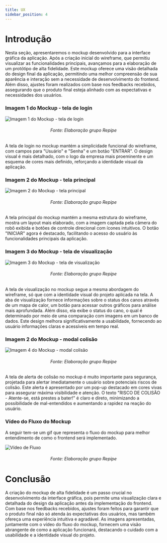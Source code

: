 ```yaml
---
title: UX
sidebar_position: 4
---
```

# Introdução
Nesta seção, apresentaremos o mockup desenvolvido para a interface gráfica da aplicação. Após a criação inicial do wireframe, que permitiu visualizar as funcionalidades principais, avançamos para a elaboração de um protótipo de alta fidelidade. Este mockup oferece uma visão detalhada do design final da aplicação, permitindo uma melhor compreensão de sua aparência e interação sem a necessidade de desenvolvimento do frontend. Além disso, ajustes foram realizados com base nos feedbacks recebidos, assegurando que o produto final esteja alinhado com as expectativas e necessidades dos usuários.

### Imagem 1 do Mockup - tela de login
![Imagem 1 do Mockup - tela de login](../../static/img/sprint_3/mockup-login.png)
<h6 align="center"> Fonte: Elaboração grupo Repipe </h6>
A tela de login no mockup mantém a simplicidade funcional do wireframe, com campos para "Usuário" e "Senha" e um botão "ENTRAR". O design visual é mais detalhado, com o logo da empresa mais proeminente e um esquema de cores mais definido, reforçando a identidade visual da aplicação.

### Imagem 2 do Mockup - tela principal
![Imagem 2 do Mockup - tela principal](../../static/img/sprint_3/mockup-principal.png)
<h6 align="center"> Fonte: Elaboração grupo Repipe </h6>
A tela principal do mockup mantém a mesma estrutura do wireframe, mostra um layout mais elaborado, com a imagem captada pela câmera do robô exibida e botões de controle direcional com ícones intuitivos. O botão "INICIAR" agora é destacado, facilitando o acesso do usuário às funcionalidades principais da aplicação.

### Imagem 3 do Mockup - tela de visualização
![Imagem 3 do Mockup - tela de visualização](../../static/img/sprint_3/mockup-visu.png)
<h6 align="center"> Fonte: Elaboração grupo Repipe </h6>
A tela de visualização no mockup segue a mesma abordagem do wireframe, só que com a identidade visual do projeto aplicada na tela. A aba de visualização fornece informações sobre o status dos canos através de um mapa de calor, um botão para acessar outros gráficos para análise mais aprofundada. Além disso, ela exibe o status do cano, o qual é determinado por meio de uma comparação com imagens em um banco de dados. Este design melhora significativamente a usabilidade, fornecendo ao usuário informações claras e acessíveis em tempo real.

### Imagem 2 do Mockup - modal colisão
![Imagem 4 do Mockup - modal colisão](../../static/img/sprint_3/mockup-colisao.png)
<h6 align="center"> Fonte: Elaboração grupo Repipe </h6>
A tela de alerta de colisão no mockup é muito importante para segurança, projetada para alertar imediatamente o usuário sobre potenciais riscos de colisão. Este alerta é apresentado por um pop-up destacado em cores vivas para assegurar máxima visibilidade e atenção. O texto "RISCO DE COLISÃO - Atente-se, está prestes a bater!" é claro e direto, minimizando a possibilidade de mal-entendidos e aumentando a rapidez na reação do usuário.

### Vídeo do Fluxo do Mockup
A seguir tem-se um gif que representa o fluxo do mockup para melhor entendimento de como o frontend será implementado.

![Vídeo de Fluxo](/img/sprint_3/fluxo-mockup.gif)
<h6 align="center"> Fonte: Elaboração grupo Repipe </h6>

# Conclusão
A criação do mockup de alta fidelidade é um passo crucial no desenvolvimento da interface gráfica, pois permite uma visualização clara e detalhada do design da aplicação antes da implementação do frontend. Com base nos feedbacks recebidos, ajustes foram feitos para garantir que o produto final não só atenda às expectativas dos usuários, mas também ofereça uma experiência intuitiva e agradável. As imagens apresentadas, juntamente com o vídeo do fluxo do mockup, fornecem uma visão abrangente de como a aplicação funcionará, destacando o cuidado com a usabilidade e a identidade visual do projeto.